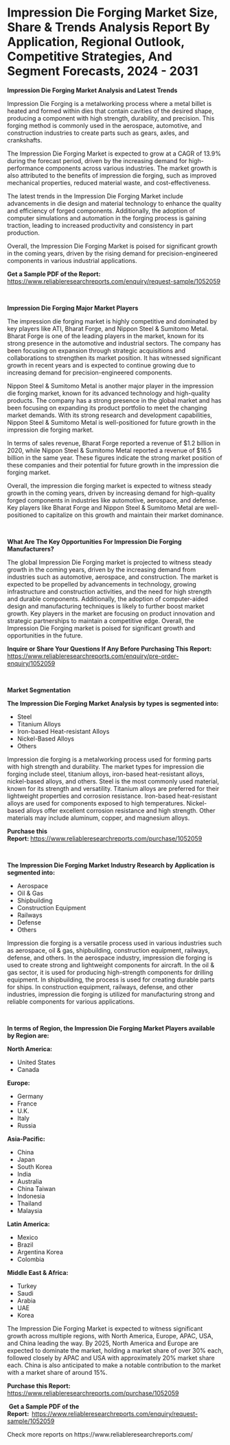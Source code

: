 <p><h1>Impression Die Forging Market Size, Share & Trends Analysis Report By Application, Regional Outlook, Competitive Strategies, And Segment Forecasts, 2024 - 2031</h1></p><p><strong>Impression Die Forging Market Analysis and Latest Trends</strong></p>
<p><p>Impression Die Forging is a metalworking process where a metal billet is heated and formed within dies that contain cavities of the desired shape, producing a component with high strength, durability, and precision. This forging method is commonly used in the aerospace, automotive, and construction industries to create parts such as gears, axles, and crankshafts.</p><p>The Impression Die Forging Market is expected to grow at a CAGR of 13.9% during the forecast period, driven by the increasing demand for high-performance components across various industries. The market growth is also attributed to the benefits of impression die forging, such as improved mechanical properties, reduced material waste, and cost-effectiveness.</p><p>The latest trends in the Impression Die Forging Market include advancements in die design and material technology to enhance the quality and efficiency of forged components. Additionally, the adoption of computer simulations and automation in the forging process is gaining traction, leading to increased productivity and consistency in part production.</p><p>Overall, the Impression Die Forging Market is poised for significant growth in the coming years, driven by the rising demand for precision-engineered components in various industrial applications.</p></p>
<p><strong>Get a Sample PDF of the Report:&nbsp;</strong> <a href="https://www.reliableresearchreports.com/enquiry/request-sample/1052059">https://www.reliableresearchreports.com/enquiry/request-sample/1052059</a></p>
<p>&nbsp;</p>
<p><strong>Impression Die Forging Major Market Players</strong></p>
<p><p>The impression die forging market is highly competitive and dominated by key players like ATI, Bharat Forge, and Nippon Steel & Sumitomo Metal. Bharat Forge is one of the leading players in the market, known for its strong presence in the automotive and industrial sectors. The company has been focusing on expansion through strategic acquisitions and collaborations to strengthen its market position. It has witnessed significant growth in recent years and is expected to continue growing due to increasing demand for precision-engineered components.</p><p>Nippon Steel & Sumitomo Metal is another major player in the impression die forging market, known for its advanced technology and high-quality products. The company has a strong presence in the global market and has been focusing on expanding its product portfolio to meet the changing market demands. With its strong research and development capabilities, Nippon Steel & Sumitomo Metal is well-positioned for future growth in the impression die forging market.</p><p>In terms of sales revenue, Bharat Forge reported a revenue of $1.2 billion in 2020, while Nippon Steel & Sumitomo Metal reported a revenue of $16.5 billion in the same year. These figures indicate the strong market position of these companies and their potential for future growth in the impression die forging market.</p><p>Overall, the impression die forging market is expected to witness steady growth in the coming years, driven by increasing demand for high-quality forged components in industries like automotive, aerospace, and defense. Key players like Bharat Forge and Nippon Steel & Sumitomo Metal are well-positioned to capitalize on this growth and maintain their market dominance.</p></p>
<p>&nbsp;</p>
<p><strong>What Are The Key Opportunities For Impression Die Forging Manufacturers?</strong></p>
<p><p>The global Impression Die Forging market is projected to witness steady growth in the coming years, driven by the increasing demand from industries such as automotive, aerospace, and construction. The market is expected to be propelled by advancements in technology, growing infrastructure and construction activities, and the need for high strength and durable components. Additionally, the adoption of computer-aided design and manufacturing techniques is likely to further boost market growth. Key players in the market are focusing on product innovation and strategic partnerships to maintain a competitive edge. Overall, the Impression Die Forging market is poised for significant growth and opportunities in the future.</p></p>
<p><strong>Inquire or Share Your Questions If Any Before Purchasing This Report:</strong> <a href="https://www.reliableresearchreports.com/enquiry/pre-order-enquiry/1052059">https://www.reliableresearchreports.com/enquiry/pre-order-enquiry/1052059</a></p>
<p>&nbsp;</p>
<p><strong>Market Segmentation</strong></p>
<p><strong>The Impression Die Forging Market Analysis by types is segmented into:</strong></p>
<p><ul><li>Steel</li><li>Titanium Alloys</li><li>Iron-based Heat-resistant Alloys</li><li>Nickel-Based Alloys</li><li>Others</li></ul></p>
<p><p>Impression die forging is a metalworking process used for forming parts with high strength and durability. The market types for impression die forging include steel, titanium alloys, iron-based heat-resistant alloys, nickel-based alloys, and others. Steel is the most commonly used material, known for its strength and versatility. Titanium alloys are preferred for their lightweight properties and corrosion resistance. Iron-based heat-resistant alloys are used for components exposed to high temperatures. Nickel-based alloys offer excellent corrosion resistance and high strength. Other materials may include aluminum, copper, and magnesium alloys.</p></p>
<p><strong>Purchase this Report:&nbsp;</strong><a href="https://www.reliableresearchreports.com/purchase/1052059">https://www.reliableresearchreports.com/purchase/1052059</a></p>
<p>&nbsp;</p>
<p><strong>The Impression Die Forging Market Industry Research by Application is segmented into:</strong></p>
<p><ul><li>Aerospace</li><li>Oil & Gas</li><li>Shipbuilding</li><li>Construction Equipment</li><li>Railways</li><li>Defense</li><li>Others</li></ul></p>
<p><p>Impression die forging is a versatile process used in various industries such as aerospace, oil & gas, shipbuilding, construction equipment, railways, defense, and others. In the aerospace industry, impression die forging is used to create strong and lightweight components for aircraft. In the oil & gas sector, it is used for producing high-strength components for drilling equipment. In shipbuilding, the process is used for creating durable parts for ships. In construction equipment, railways, defense, and other industries, impression die forging is utilized for manufacturing strong and reliable components for various applications.</p></p>
<p>&nbsp;</p>
<p><strong>In terms of Region, the Impression Die Forging Market Players available by Region are:</strong></p>
<p>
    <p> <strong> North America: </strong>
        <ul>
            <li>United States</li>
            <li>Canada</li>
        </ul>
        </p> 
    <p> <strong> Europe: </strong>
        <ul>
            <li>Germany</li>
            <li>France</li>
            <li>U.K.</li>
            <li>Italy</li>
            <li>Russia</li>
        </ul>
        </p> 
    <p> <strong> Asia-Pacific: </strong>
        <ul>
            <li>China</li>
            <li>Japan</li>
            <li>South Korea</li>
            <li>India</li>
            <li>Australia</li>
            <li>China Taiwan</li>
            <li>Indonesia</li>
            <li>Thailand</li>
            <li>Malaysia</li>
        </ul>
        </p> 
    <p> <strong> Latin America: </strong>
        <ul>
            <li>Mexico</li>
            <li>Brazil</li>
            <li>Argentina Korea</li>
            <li>Colombia</li>
        </ul>
        </p> 
    <p> <strong> Middle East & Africa: </strong>
        <ul>
            <li>Turkey</li>
            <li>Saudi</li>
            <li>Arabia</li>
            <li>UAE</li>
            <li>Korea</li>
        </ul>
    </p>
    </p>
<p><p>The Impression Die Forging Market is expected to witness significant growth across multiple regions, with North America, Europe, APAC, USA, and China leading the way. By 2025, North America and Europe are expected to dominate the market, holding a market share of over 30% each, followed closely by APAC and USA with approximately 20% market share each. China is also anticipated to make a notable contribution to the market with a market share of around 15%.</p></p>
<p><strong>Purchase this Report: </strong><a href="https://www.reliableresearchreports.com/purchase/1052059">https://www.reliableresearchreports.com/purchase/1052059</a></p>
<p>&nbsp;<strong>Get a Sample PDF of the Report:&nbsp;&nbsp;</strong><a href="https://www.reliableresearchreports.com/enquiry/request-sample/1052059">https://www.reliableresearchreports.com/enquiry/request-sample/1052059</a></p>
<p><strong></strong></p>
<p>Check more reports on https://www.reliableresearchreports.com/</p>